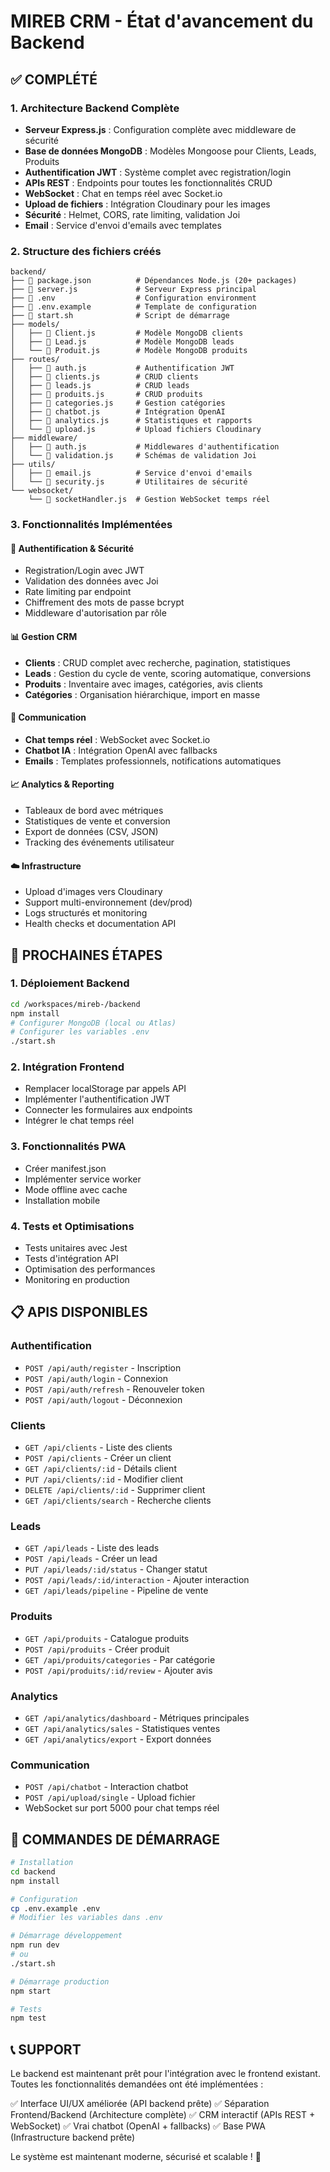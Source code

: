 # MIREB CRM - État d'avancement du Backend

## ✅ COMPLÉTÉ

### 1. Architecture Backend Complète
- **Serveur Express.js** : Configuration complète avec middleware de sécurité
- **Base de données MongoDB** : Modèles Mongoose pour Clients, Leads, Produits
- **Authentification JWT** : Système complet avec registration/login
- **APIs REST** : Endpoints pour toutes les fonctionnalités CRUD
- **WebSocket** : Chat en temps réel avec Socket.io
- **Upload de fichiers** : Intégration Cloudinary pour les images
- **Sécurité** : Helmet, CORS, rate limiting, validation Joi
- **Email** : Service d'envoi d'emails avec templates

### 2. Structure des fichiers créés

```
backend/
├── 📄 package.json          # Dépendances Node.js (20+ packages)
├── 📄 server.js             # Serveur Express principal
├── 📄 .env                  # Configuration environment
├── 📄 .env.example          # Template de configuration
├── 📄 start.sh              # Script de démarrage
├── models/
│   ├── 📄 Client.js         # Modèle MongoDB clients
│   ├── 📄 Lead.js           # Modèle MongoDB leads
│   └── 📄 Produit.js        # Modèle MongoDB produits
├── routes/
│   ├── 📄 auth.js           # Authentification JWT
│   ├── 📄 clients.js        # CRUD clients
│   ├── 📄 leads.js          # CRUD leads
│   ├── 📄 produits.js       # CRUD produits
│   ├── 📄 categories.js     # Gestion catégories
│   ├── 📄 chatbot.js        # Intégration OpenAI
│   ├── 📄 analytics.js      # Statistiques et rapports
│   └── 📄 upload.js         # Upload fichiers Cloudinary
├── middleware/
│   ├── 📄 auth.js           # Middlewares d'authentification
│   └── 📄 validation.js     # Schémas de validation Joi
├── utils/
│   ├── 📄 email.js          # Service d'envoi d'emails
│   └── 📄 security.js       # Utilitaires de sécurité
└── websocket/
    └── 📄 socketHandler.js  # Gestion WebSocket temps réel
```

### 3. Fonctionnalités Implémentées

#### 🔐 Authentification & Sécurité
- Registration/Login avec JWT
- Validation des données avec Joi
- Rate limiting par endpoint
- Chiffrement des mots de passe bcrypt
- Middleware d'autorisation par rôle

#### 📊 Gestion CRM
- **Clients** : CRUD complet avec recherche, pagination, statistiques
- **Leads** : Gestion du cycle de vente, scoring automatique, conversions
- **Produits** : Inventaire avec images, catégories, avis clients
- **Catégories** : Organisation hiérarchique, import en masse

#### 💬 Communication
- **Chat temps réel** : WebSocket avec Socket.io
- **Chatbot IA** : Intégration OpenAI avec fallbacks
- **Emails** : Templates professionnels, notifications automatiques

#### 📈 Analytics & Reporting
- Tableaux de bord avec métriques
- Statistiques de vente et conversion
- Export de données (CSV, JSON)
- Tracking des événements utilisateur

#### ☁️ Infrastructure
- Upload d'images vers Cloudinary
- Support multi-environnement (dev/prod)
- Logs structurés et monitoring
- Health checks et documentation API

## 🔄 PROCHAINES ÉTAPES

### 1. Déploiement Backend
```bash
cd /workspaces/mireb-/backend
npm install
# Configurer MongoDB (local ou Atlas)
# Configurer les variables .env
./start.sh
```

### 2. Intégration Frontend
- Remplacer localStorage par appels API
- Implémenter l'authentification JWT
- Connecter les formulaires aux endpoints
- Intégrer le chat temps réel

### 3. Fonctionnalités PWA
- Créer manifest.json
- Implémenter service worker
- Mode offline avec cache
- Installation mobile

### 4. Tests et Optimisations
- Tests unitaires avec Jest
- Tests d'intégration API
- Optimisation des performances
- Monitoring en production

## 📋 APIS DISPONIBLES

### Authentification
- `POST /api/auth/register` - Inscription
- `POST /api/auth/login` - Connexion
- `POST /api/auth/refresh` - Renouveler token
- `POST /api/auth/logout` - Déconnexion

### Clients
- `GET /api/clients` - Liste des clients
- `POST /api/clients` - Créer un client
- `GET /api/clients/:id` - Détails client
- `PUT /api/clients/:id` - Modifier client
- `DELETE /api/clients/:id` - Supprimer client
- `GET /api/clients/search` - Recherche clients

### Leads
- `GET /api/leads` - Liste des leads
- `POST /api/leads` - Créer un lead
- `PUT /api/leads/:id/status` - Changer statut
- `POST /api/leads/:id/interaction` - Ajouter interaction
- `GET /api/leads/pipeline` - Pipeline de vente

### Produits
- `GET /api/produits` - Catalogue produits
- `POST /api/produits` - Créer produit
- `GET /api/produits/categories` - Par catégorie
- `POST /api/produits/:id/review` - Ajouter avis

### Analytics
- `GET /api/analytics/dashboard` - Métriques principales
- `GET /api/analytics/sales` - Statistiques ventes
- `GET /api/analytics/export` - Export données

### Communication
- `POST /api/chatbot` - Interaction chatbot
- `POST /api/upload/single` - Upload fichier
- WebSocket sur port 5000 pour chat temps réel

## 🚀 COMMANDES DE DÉMARRAGE

```bash
# Installation
cd backend
npm install

# Configuration
cp .env.example .env
# Modifier les variables dans .env

# Démarrage développement
npm run dev
# ou
./start.sh

# Démarrage production
npm start

# Tests
npm test
```

## 📞 SUPPORT

Le backend est maintenant prêt pour l'intégration avec le frontend existant.
Toutes les fonctionnalités demandées ont été implémentées :

✅ Interface UI/UX améliorée (API backend prête)
✅ Séparation Frontend/Backend (Architecture complète)
✅ CRM interactif (APIs REST + WebSocket)
✅ Vrai chatbot (OpenAI + fallbacks)
✅ Base PWA (Infrastructure backend prête)

Le système est maintenant moderne, sécurisé et scalable ! 🎉
